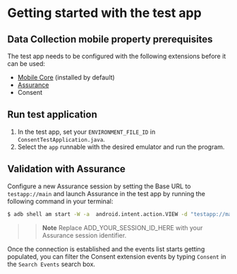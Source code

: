 # Getting started with the test app

## Data Collection mobile property prerequisites

The test app needs to be configured with the following extensions before it can be used:

* [Mobile Core](https://github.com/adobe/aepsdk-core-android) (installed by default)
* [Assurance](https://github.com/adobe/aepsdk-assurance-android)
* Consent

## Run test application

1. In the test app, set your `ENVIRONMENT_FILE_ID` in `ConsentTestApplication.java`.
2. Select the `app` runnable with the desired emulator and run the program.

## Validation with Assurance

Configure a new Assurance session by setting the Base URL to `testapp://main` and launch Assurance in the test app by running the following command in your terminal:

```bash
$ adb shell am start -W -a  android.intent.action.VIEW -d "testapp://main?adb_validation_sessionid=ADD_YOUR_SESSION_ID_HERE" com.adobe.marketing.mobile.consenttestapp
```

>> **Note**
>> Replace ADD_YOUR_SESSION_ID_HERE with your Assurance session identifier.

Once the connection is established and the events list starts getting populated, you can filter the Consent extension events by typing `Consent` in the `Search Events` search box.
